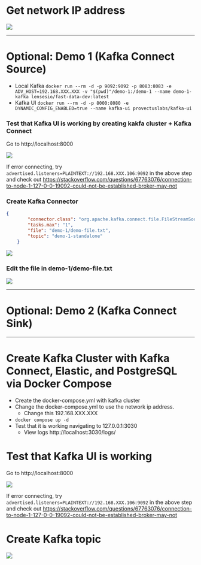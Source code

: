 
# Get network IP address
![](networkip.png)

---

# Optional: Demo 1 (Kafka Connect Source)
- Local Kafka `docker run --rm -d -p 9092:9092 -p 8083:8083 -e ADV_HOST=192.168.XXX.XXX -v "$(pwd)"/demo-1:/demo-1 --name demo-1-kafka lensesio/fast-data-dev:latest`
- Kafka UI `docker run --rm -d -p 8000:8080 -e DYNAMIC_CONFIG_ENABLED=true --name kafka-ui provectuslabs/kafka-ui`

### Test that Kafka UI is working by creating kakfa cluster + Kafka Connect
Go to http://localhost:8000

![](kafkauid1.png)

If error connecting, try `advertised.listeners=PLAINTEXT://192.168.XXX.106:9092` in the above step and check out https://stackoverflow.com/questions/67763076/connection-to-node-1-127-0-0-19092-could-not-be-established-broker-may-not 

### Create Kafka Connector

```json
{
        "connector.class": "org.apache.kafka.connect.file.FileStreamSourceConnector",
        "tasks.max": "1",
        "file": "demo-1/demo-file.txt",
        "topic": "demo-1-standalone"
    }
```

![](FilesStreamConnectorD1.png)



### Edit the file in demo-1/demo-file.txt
![](proof1.png)

---

# Optional: Demo 2 (Kafka Connect Sink)

---

# Create Kafka Cluster with Kafka Connect, Elastic, and PostgreSQL via Docker Compose
- Create the docker-compose.yml with kafka cluster
- Change the docker-compose.yml to use the network ip address.
    - Change this 192.168.XXX.XXX
- `docker compose up -d`
- Test that it is working navigating to 127.0.0.1:3030
    - View logs http://localhost:3030/logs/

# Test that Kafka UI is working
Go to http://localhost:8000

![](kafkaui.png)

If error connecting, try `advertised.listeners=PLAINTEXT://192.168.XXX.106:9092` in the above step and check out https://stackoverflow.com/questions/67763076/connection-to-node-1-127-0-0-19092-could-not-be-established-broker-may-not 

# Create Kafka topic
![](topic.png)

